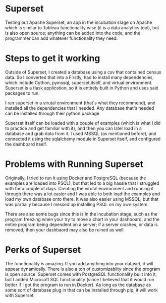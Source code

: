 # Superset
Testing out Apache Superset, an app in the incubation stage on Apache which is similar to Tableau functionality wise (it is a data analytics tool), but is also open source; anything can be added into the code, and the programmer can add whatever functionality they need.

# Steps to get it working
Outside of Superset, I created a database using a csv that contained census data. So I converted that into a 
Firstly, had to install many dependencies, which include Cython, pymssql, superset itself, and virtual environment. Superset is a flask application, so it is entirely built in Python and uses said packages to run.

I ran superset in a virutal environment (that's what they recommend), and installed all the dependencies that I needed. Any database that's needed can be installed through their python package.

Superset itself can be loaded with a couple of examples (which is what I did to practice and get familiar with it), and then you can later load in a database and grab data from it. I used MSSQL (as mentioned before), and connected it using the sqlalchemy module in Superset itself, and configured the dashboard itself.

# Problems with Running Superset
Originally, I tried to run it using Docker and PostgreSQL (because the examples are loaded into PSQL), but that led to a big hassle that I struggled with for a couple of days. Creating the virutal environment and running it through there was a lot easier and I was able to both load the examples and load my own database onto there. It was also easier using MSSQL, but that was partially because I messed up installing PSQL on my own system.

There are also some bugs since this is in the incubation stage, such as the program freezing when your try to move a chart in your dashboard, and the entire program being dependent on a server; if a server crashes, or data is removed, then your dashbaord may also be ruined as well

# Perks of Superset
The functionality is amazing. If you add anything into your dataset, it will appear dynamically. There is also a ton of customizablity since the program is open source. Superset comes with PostgreSQL functionality built into it, but I added Microsoft SQL functionality (since I believed that it would run better if I got the program to run in Docker). As long as the database as some sort of database plug in that can be installed through pip, it will work with Superset.  
